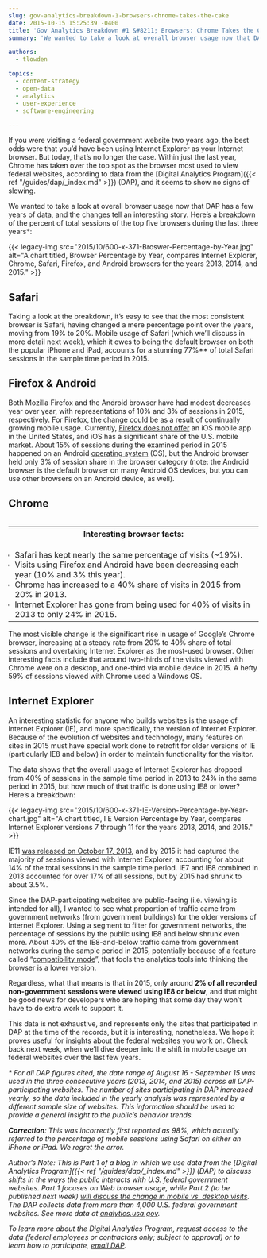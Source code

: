 ```yaml
---
slug: gov-analytics-breakdown-1-browsers-chrome-takes-the-cake
date: 2015-10-15 15:25:39 -0400
title: 'Gov Analytics Breakdown #1 &#8211; Browsers: Chrome Takes the Cake'
summary: 'We wanted to take a look at overall browser usage now that DAP has a few years of data, and the changes tell an interesting story. Here’s a breakdown of the percent of total sessions of the top five browsers during the last three years.'

authors:
  - tlowden

topics:
  - content-strategy
  - open-data
  - analytics
  - user-experience
  - software-engineering

---
```


If you were visiting a federal government website two years ago, the best odds were that you’d have been using Internet Explorer as your Internet browser. But today, that’s no longer the case. Within just the last year, Chrome has taken over the top spot as the browser most used to view federal websites, according to data from the [Digital Analytics Program]({{< ref "/guides/dap/_index.md" >}}) (DAP), and it seems to show no signs of slowing.

We wanted to take a look at overall browser usage now that DAP has a few years of data, and the changes tell an interesting story. Here’s a breakdown of the percent of total sessions of the top five browsers during the last three years*:

{{< legacy-img src="2015/10/600-x-371-Broswer-Percentage-by-Year.jpg" alt="A chart titled, Browser Percentage by Year, compares Internet Explorer, Chrome, Safari, Firefox, and Android browsers for the years 2013, 2014, and 2015." >}}

## Safari

Taking a look at the breakdown, it’s easy to see that the most consistent browser is Safari, having changed a mere percentage point over the years, moving from 19% to 20%. Mobile usage of Safari (which we’ll discuss in more detail next week), which it owes to being the default browser on both the popular iPhone and iPad, accounts for a stunning 77%** of total Safari sessions in the sample time period in 2015.

## Firefox & Android

Both Mozilla Firefox and the Android browser have had modest decreases year over year, with representations of 10% and 3% of sessions in 2015, respectively. For Firefox, the change could be as a result of continually growing mobile usage. Currently, [Firefox does not offer](https://support.mozilla.org/en-US/kb/is-firefox-available-iphone-or-ipad) an iOS mobile app in the United States, and iOS has a significant share of the U.S. mobile market. About 15% of sessions during the examined period in 2015 happened on an Android [operating system](https://en.wikipedia.org/wiki/Operating_system) (OS), but the Android browser held only 3% of session share in the browser category (note: the Android browser is the default browser on many Android OS devices, but you can use other browsers on an Android device, as well).

## Chrome

<table id="breakbox" class="bordered" style="margin-left: 5px" width="250" align="right">
  <tr>
    <th><strong>Interesting browser facts:</strong></th>
  </tr>
  <tr>
    <td><ul style="padding-left: 5px;margin-bottom: 0px">
        <li>Safari has kept nearly the same percentage of visits (~19%).</li>
        <li>Visits using Firefox and Android have been decreasing each year (10% and 3% this year).</li>
        <li>Chrome has increased to a 40% share of visits in 2015 from 20% in 2013.</li>
        <li>Internet Explorer has gone from being used for 40% of visits in 2013 to only 24% in 2015.</li>
      </ul></td>
  </tr>
</table>

The most visible change is the significant rise in usage of Google’s Chrome browser, increasing at a steady rate from 20% to 40% share of total sessions and overtaking Internet Explorer as the most-used browser. Other interesting facts include that around two-thirds of the visits viewed with Chrome were on a desktop, and one-third via mobile device in 2015. A hefty 59% of sessions viewed with Chrome used a Windows OS.

## Internet Explorer

An interesting statistic for anyone who builds websites is the usage of Internet Explorer (IE), and more specifically, the version of Internet Explorer. Because of the evolution of websites and technology, many features on sites in 2015 must have special work done to retrofit for older versions of IE (particularly IE8 and below) in order to maintain functionality for the visitor.

The data shows that the overall usage of Internet Explorer has dropped from 40% of sessions in the sample time period in 2013 to 24% in the same period in 2015, but how much of that traffic is done using IE8 or lower? Here’s a breakdown:

{{< legacy-img src="2015/10/600-x-371-IE-Version-Percentage-by-Year-chart.jpg" alt="A chart titled, I E Version Percentage by Year, compares Internet Explorer versions 7 through 11 for the years 2013, 2014, and 2015." >}}

IE11 [was released on October 17, 2013](https://en.wikipedia.org/wiki/Internet_Explorer_11), and by 2015 it had captured the majority of sessions viewed with Internet Explorer, accounting for about 14% of the total sessions in the sample time period. IE7 and IE8 combined in 2013 accounted for over 17% of all sessions, but by 2015 had shrunk to about 3.5%.

Since the DAP-participating websites are public-facing (i.e. viewing is intended for all), I wanted to see what proportion of traffic came from government networks (from government buildings) for the older versions of Internet Explorer. Using a segment to filter for government networks, the percentage of sessions by the public using IE8 and below shrunk even more. About 40% of the IE8-and-below traffic came from government networks during the sample period in 2015, potentially because of a feature called “[compatibility mode](https://productforums.google.com/forum/#!topic/analytics/JwSRQKSaprM)”, that fools the analytics tools into thinking the browser is a lower version.

Regardless, what that means is that in 2015, only around **2% of all recorded non-government sessions were viewed using IE8 or below**, and that might be good news for developers who are hoping that some day they won’t have to do extra work to support it.

This data is not exhaustive, and represents only the sites that participated in DAP at the time of the records, but it is interesting, nonetheless. We hope it proves useful for insights about the federal websites you work on. Check back next week, when we’ll dive deeper into the shift in mobile usage on federal websites over the last few years.

_* For all DAP figures cited, the date range of August 16 - September 15 was used in the three consecutive years (2013, 2014, and 2015) across all DAP-participating websites. The number of sites participating in DAP increased yearly, so the data included in the yearly analysis was represented by a different sample size of websites. This information should be used to provide a general insight to the public’s behavior trends._

_**Correction**: This was incorrectly first reported as 98%, which actually referred to the percentage of mobile sessions using Safari on either an iPhone or iPad. We regret the error._

*Author’s Note: This is Part 1 of a blog in which we use data from the [Digital Analytics Program]({{< ref "/guides/dap/_index.md" >}}) (DAP) to discuss shifts in the ways the public interacts with U.S. federal government websites. Part 1 focuses on Web browser usage, while Part 2 (to be published next week) [will discuss the change in mobile vs. desktop visits](https://digital.gov/2015/10/21/gov-analytics-breakdown-2-mobile-is-bigger-than-ever/). The DAP collects data from more than 4,000 U.S. federal government websites. See more data at [analytics.usa.gov](https://analytics.usa.gov).*

_To learn more about the Digital Analytics Program, request access to the data (federal employees or contractors only; subject to approval) or to learn how to participate, [email DAP](mailto:dap@gsa.gov)._
